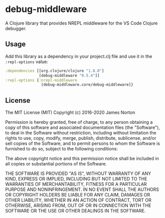 # debug-middleware

A Clojure library that provides NREPL middleware for the VS Code Clojure debugger.

## Usage

Add this library as a dependency in your project.clj file and use it
in the `:repl-options` value:

```clojure
:dependencies [[org.clojure/clojure "1.8.0"]
               [debug-middleware "0.5.4"]]
:repl-options {:nrepl-middleware
                [debug-middleware.core/debug-middleware]}
```

## License

The MIT License (MIT)
Copyright (c) 2016-2020 James Norton

Permission is hereby granted, free of charge, to any person obtaining a copy of this software and associated documentation files (the "Software"), to deal in the Software without restriction, including without limitation the rights to use, copy, modify, merge, publish, distribute, sublicense, and/or sell copies of the Software, and to permit persons to whom the Software is furnished to do so, subject to the following conditions:

The above copyright notice and this permission notice shall be included in all copies or substantial portions of the Software.

THE SOFTWARE IS PROVIDED "AS IS", WITHOUT WARRANTY OF ANY KIND, EXPRESS OR IMPLIED, INCLUDING BUT NOT LIMITED TO THE WARRANTIES OF MERCHANTABILITY, FITNESS FOR A PARTICULAR PURPOSE AND NONINFRINGEMENT. IN NO EVENT SHALL THE AUTHORS OR COPYRIGHT HOLDERS BE LIABLE FOR ANY CLAIM, DAMAGES OR OTHER LIABILITY, WHETHER IN AN ACTION OF CONTRACT, TORT OR OTHERWISE, ARISING FROM, OUT OF OR IN CONNECTION WITH THE SOFTWARE OR THE USE OR OTHER DEALINGS IN THE SOFTWARE.


